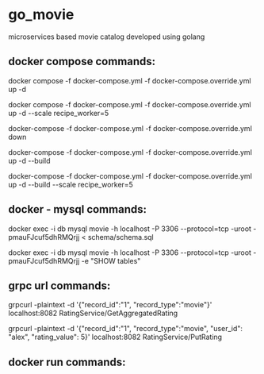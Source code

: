 # go_movie
microservices based movie catalog developed using golang


## docker compose commands:

docker compose -f docker-compose.yml -f docker-compose.override.yml up -d

docker compose -f docker-compose.yml -f docker-compose.override.yml up -d --scale recipe_worker=5

docker-compose -f docker-compose.yml -f docker-compose.override.yml down

docker-compose -f docker-compose.yml -f docker-compose.override.yml up -d --build

docker-compose -f docker-compose.yml -f docker-compose.override.yml up -d --build  --scale recipe_worker=5

## docker - mysql commands:

docker exec -i db mysql movie -h localhost -P 3306 --protocol=tcp -uroot -pmauFJcuf5dhRMQrjj < schema/schema.sql

docker exec -i db mysql movie -h localhost -P 3306 --protocol=tcp -uroot -pmauFJcuf5dhRMQrjj -e "SHOW tables"

## grpc url commands:

grpcurl -plaintext -d '{"record_id":"1", "record_type":"movie"}' localhost:8082 RatingService/GetAggregatedRating

grpcurl -plaintext -d '{"record_id":"1", "record_type":"movie", "user_id": "alex", "rating_value": 5}' localhost:8082 RatingService/PutRating

## docker run commands:
